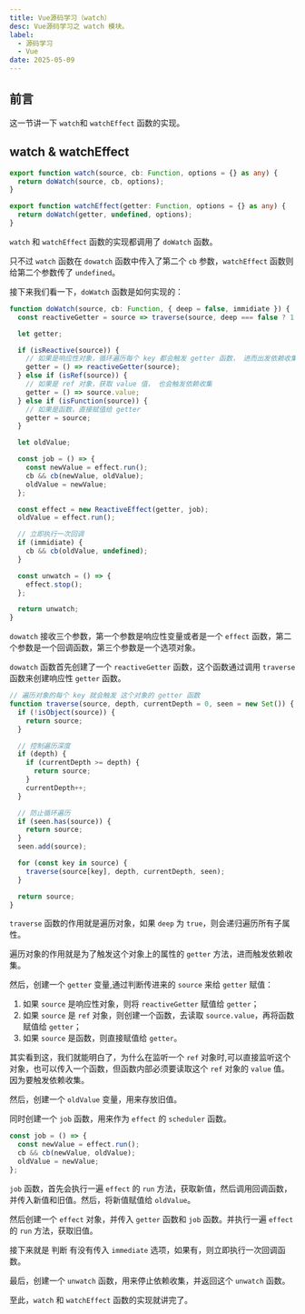 ```yaml
---
title: Vue源码学习（watch）
desc: Vue源码学习之 watch 模块。
label:
  - 源码学习
  - Vue
date: 2025-05-09
---
```


## 前言

这一节讲一下 `watch`和 `watchEffect` 函数的实现。

## watch & watchEffect

```typescript
export function watch(source, cb: Function, options = {} as any) {
  return doWatch(source, cb, options);
}

export function watchEffect(getter: Function, options = {} as any) {
  return doWatch(getter, undefined, options);
}
```

`watch` 和 `watchEffect` 函数的实现都调用了 `doWatch` 函数。

只不过 `watch` 函数在 `dowatch` 函数中传入了第二个 `cb` 参数，`watchEffect` 函数则给第二个参数传了 `undefined`。

接下来我们看一下，`doWatch` 函数是如何实现的：

```typescript
function doWatch(source, cb: Function, { deep = false, immidiate }) {
  const reactiveGetter = source => traverse(source, deep === false ? 1 : void 0);

  let getter;

  if (isReactive(source)) {
    // 如果是响应性对象，循环遍历每个 key 都会触发 getter 函数， 进而出发依赖收集
    getter = () => reactiveGetter(source);
  } else if (isRef(source)) {
    // 如果是 ref 对象，获取 value 值， 也会触发依赖收集
    getter = () => source.value;
  } else if (isFunction(source)) {
    // 如果是函数，直接赋值给 getter
    getter = source;
  }

  let oldValue;

  const job = () => {
    const newValue = effect.run();
    cb && cb(newValue, oldValue);
    oldValue = newValue;
  };

  const effect = new ReactiveEffect(getter, job);
  oldValue = effect.run();

  // 立即执行一次回调
  if (immidiate) {
    cb && cb(oldValue, undefined);
  }

  const unwatch = () => {
    effect.stop();
  };

  return unwatch;
}
```

`dowatch` 接收三个参数，第一个参数是响应性变量或者是一个 `effect` 函数，第二个参数是一个回调函数，第三个参数是一个选项对象。

`dowatch` 函数首先创建了一个 `reactiveGetter` 函数，这个函数通过调用 `traverse` 函数来创建响应性 `getter` 函数。

```ts
// 遍历对象的每个 key 就会触发 这个对象的 getter 函数
function traverse(source, depth, currentDepth = 0, seen = new Set()) {
  if (!isObject(source)) {
    return source;
  }

  // 控制遍历深度
  if (depth) {
    if (currentDepth >= depth) {
      return source;
    }
    currentDepth++;
  }

  // 防止循环遍历
  if (seen.has(source)) {
    return source;
  }
  seen.add(source);

  for (const key in source) {
    traverse(source[key], depth, currentDepth, seen);
  }

  return source;
}
```

`traverse` 函数的作用就是遍历对象，如果 `deep` 为 `true`，则会递归遍历所有子属性。

遍历对象的作用就是为了触发这个对象上的属性的 `getter` 方法，进而触发依赖收集。

然后，创建一个 `getter` 变量,通过判断传进来的 `source` 来给 `getter` 赋值：

1. 如果 `source` 是响应性对象，则将 `reactiveGetter` 赋值给 `getter`；
2. 如果 `source` 是 `ref` 对象，则创建一个函数，去读取 `source.value`，再将函数赋值给 `getter`；
3. 如果 `source` 是函数，则直接赋值给 `getter`。

其实看到这，我们就能明白了，为什么在监听一个 `ref` 对象时,可以直接监听这个对象，也可以传入一个函数，但函数内部必须要读取这个 `ref` 对象的 `value` 值。因为要触发依赖收集。

然后，创建一个 `oldValue` 变量，用来存放旧值。

同时创建一个 `job` 函数，用来作为 `effect` 的 `scheduler` 函数。

```ts
const job = () => {
  const newValue = effect.run();
  cb && cb(newValue, oldValue);
  oldValue = newValue;
};
```

`job` 函数，首先会执行一遍 `effect` 的 `run` 方法，获取新值，然后调用回调函数，并传入新值和旧值。然后，将新值赋值给 `oldValue`。

然后创建一个 `effect` 对象，并传入 `getter` 函数和 `job` 函数。并执行一遍 `effect` 的 `run` 方法，获取旧值。

接下来就是 判断 有没有传入 `immediate` 选项，如果有，则立即执行一次回调函数。

最后，创建一个 `unwatch` 函数，用来停止依赖收集，并返回这个 `unwatch` 函数。

至此，`watch` 和 `watchEffect` 函数的实现就讲完了。
